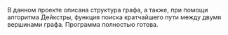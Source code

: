 В данном проекте описана структура графа, а также, при помощи алгоритма Дейкстры, функция поиска кратчайшего пути между двумя вершинами графа.
Программа полностью готова.
